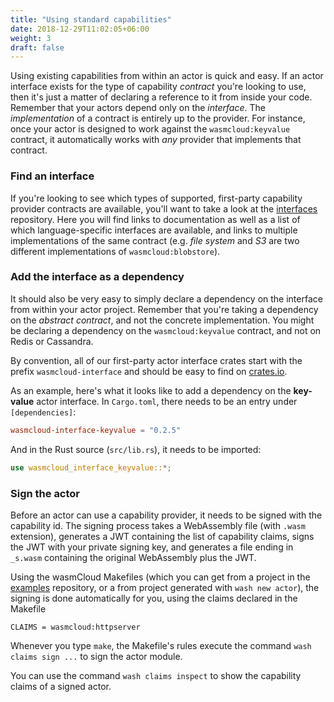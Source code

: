 ```yaml
---
title: "Using standard capabilities"
date: 2018-12-29T11:02:05+06:00
weight: 3
draft: false
---
```


Using existing capabilities from within an actor is quick and easy. If an actor interface exists for the type of capability _contract_ you're looking to use, then it's just a matter of declaring a reference to it from inside your code. Remember that your actors depend only on the _interface_. The _implementation_ of a contract is entirely up to the provider. For instance, once your actor is designed to work against the `wasmcloud:keyvalue` contract, it automatically works with _any_ provider that implements that contract.

### Find an interface

If you're looking to see which types of supported, first-party capability provider contracts are available, you'll want to take a look at the [interfaces](https://github.com/wasmCloud/interfaces/) repository. Here you will find links to documentation as well as a list of which language-specific interfaces are available, and links to multiple implementations of the same contract (e.g. _file system_ and _S3_ are two different implementations of `wasmcloud:blobstore`).

### Add the interface as a dependency

It should also be very easy to simply declare a dependency on the interface from within your actor project. Remember that you're taking a dependency on the _abstract contract_, and not the concrete implementation. You might be declaring a dependency on the `wasmcloud:keyvalue` contract, and not on Redis or Cassandra.

By convention, all of our first-party actor interface crates start with the prefix `wasmcloud-interface` and should be easy to find on [crates.io](https://crates.io/search?page=1&per_page=10&q=wasmcloud-interface).

As an example, here's what it looks like to add a dependency on the **key-value** actor interface. In `Cargo.toml`, there needs to be an entry under `[dependencies]`:

```toml
wasmcloud-interface-keyvalue = "0.2.5"
```

And in the Rust source (`src/lib.rs`), it needs to be imported:

```rust
use wasmcloud_interface_keyvalue::*;
```

### Sign the actor

Before an actor can use a capability provider, it needs to be signed with the capability id. The signing process takes a WebAssembly file (with `.wasm` extension), generates a JWT containing the list of capability claims, signs the JWT with your private signing key, and generates a file ending in `_s.wasm` containing the original WebAssembly plus the JWT.

Using the wasmCloud Makefiles (which you can get from a project in the [examples](https://github.com/wasmCloud/examples) repository, or a from project generated with `wash new actor`), the signing is done automatically for you, using the claims declared in the Makefile

```make
CLAIMS = wasmcloud:httpserver
```
Whenever you type `make`, the Makefile's rules execute the command `wash claims sign ...` to sign the actor module.

You can use the command `wash claims inspect` to show the capability claims of a signed actor.
